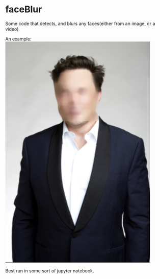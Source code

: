 # faceBlur
Some code that detects, and blurs any faces(either from an image, or a video)

An example:
![alt example](https://github.com/yousefh409/faceBlur/blob/main/Results/blurred.PNG?raw=true)

Best run in some sort of jupyter notebook.

